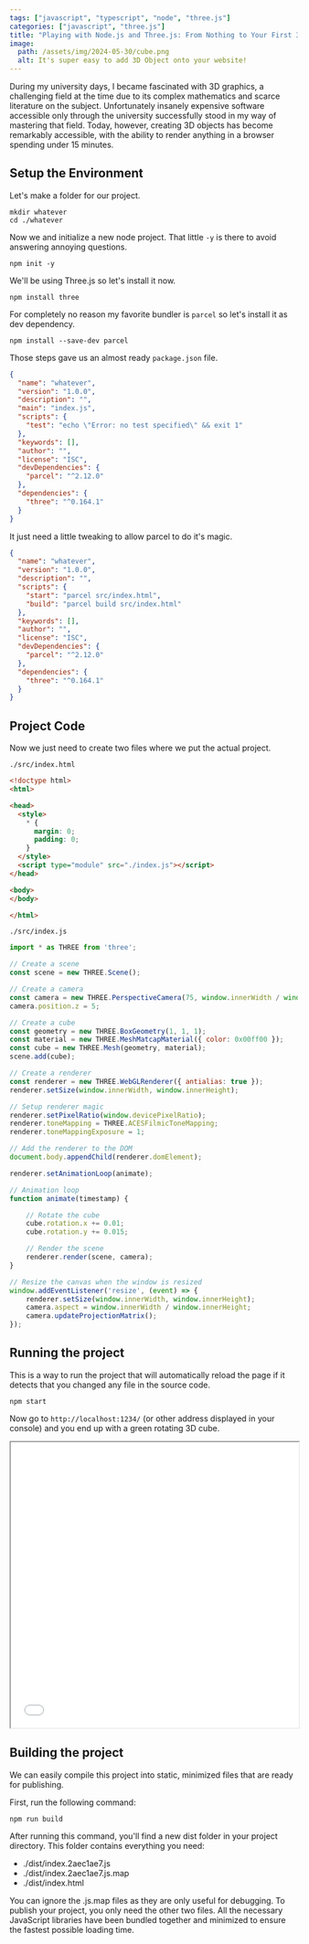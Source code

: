 ```yaml
---
tags: ["javascript", "typescript", "node", "three.js"]
categories: ["javascript", "three.js"]
title: "Playing with Node.js and Three.js: From Nothing to Your First 3D Web Project in 15 Minutes"
image:
  path: /assets/img/2024-05-30/cube.png
  alt: It's super easy to add 3D Object onto your website!
---
```

During my university days, I became fascinated with 3D graphics, a challenging field at the time due to its complex mathematics and scarce literature on the subject. Unfortunately insanely expensive software accessible only through the university successfully stood in my way of mastering that field. Today, however, creating 3D objects has become remarkably accessible, with the ability to render anything in a browser spending under 15 minutes.

## Setup the Environment

Let's make a folder for our project.

```console
mkdir whatever
cd ./whatever
```

Now we and initialize a new node project. That little `-y` is there to avoid answering annoying questions.

```console
npm init -y
```

We'll be using Three.js so let's install it now.

```console
npm install three
```

For completely no reason my favorite bundler is `parcel` so let's install it as dev dependency. 

```console
npm install --save-dev parcel
```
Those steps gave us an almost ready `package.json` file.

```json
{
  "name": "whatever",
  "version": "1.0.0",
  "description": "",
  "main": "index.js",
  "scripts": {
    "test": "echo \"Error: no test specified\" && exit 1"
  },
  "keywords": [],
  "author": "",
  "license": "ISC",
  "devDependencies": {
    "parcel": "^2.12.0"
  },
  "dependencies": {
    "three": "^0.164.1"
  }
}
```
It just need a little tweaking to allow parcel to do it's magic.

```json
{
  "name": "whatever",
  "version": "1.0.0",
  "description": "",
  "scripts": {
    "start": "parcel src/index.html", 
    "build": "parcel build src/index.html"
  },
  "keywords": [],
  "author": "",
  "license": "ISC",
  "devDependencies": {
    "parcel": "^2.12.0"
  },
  "dependencies": {
    "three": "^0.164.1"
  }
}
```

## Project Code

Now we just need to create two files where we put the actual project.

 `./src/index.html`
```html
<!doctype html>
<html>

<head>
  <style>
    * {
      margin: 0;
      padding: 0;
    }
  </style>
  <script type="module" src="./index.js"></script>
</head>

<body>
</body>

</html>
```

`./src/index.js`
```javascript
import * as THREE from 'three';

// Create a scene
const scene = new THREE.Scene();

// Create a camera
const camera = new THREE.PerspectiveCamera(75, window.innerWidth / window.innerHeight, 0.1, 1000);
camera.position.z = 5;

// Create a cube
const geometry = new THREE.BoxGeometry(1, 1, 1);
const material = new THREE.MeshMatcapMaterial({ color: 0x00ff00 });
const cube = new THREE.Mesh(geometry, material);
scene.add(cube);

// Create a renderer
const renderer = new THREE.WebGLRenderer({ antialias: true });
renderer.setSize(window.innerWidth, window.innerHeight);

// Setup renderer magic
renderer.setPixelRatio(window.devicePixelRatio);
renderer.toneMapping = THREE.ACESFilmicToneMapping;
renderer.toneMappingExposure = 1;

// Add the renderer to the DOM
document.body.appendChild(renderer.domElement);

renderer.setAnimationLoop(animate);

// Animation loop
function animate(timestamp) {

    // Rotate the cube
    cube.rotation.x += 0.01;
    cube.rotation.y += 0.015;

    // Render the scene
    renderer.render(scene, camera);
}

// Resize the canvas when the window is resized
window.addEventListener('resize', (event) => {
    renderer.setSize(window.innerWidth, window.innerHeight);
    camera.aspect = window.innerWidth / window.innerHeight;
    camera.updateProjectionMatrix();
});

```
## Running the project

This is a way to run the project that will automatically reload the page if it detects that you changed any file in the source code.

```console
npm start
```

Now go to `http://localhost:1234/` (or other address displayed in your console) and you end up with a green rotating 3D cube.

<iframe src="/assets/show/2024-05-30/cube.html" width="100%" height="500px"></iframe>

## Building the project

We can easily compile this project into static, minimized files that are ready for publishing.

First, run the following command:

```console
npm run build
```

After running this command, you'll find a new dist folder in your project directory. This folder contains everything you need:

- ./dist/index.2aec1ae7.js
- ./dist/index.2aec1ae7.js.map
- ./dist/index.html

You can ignore the .js.map files as they are only useful for debugging. To publish your project, you only need the other two files. All the necessary JavaScript libraries have been bundled together and minimized to ensure the fastest possible loading time.